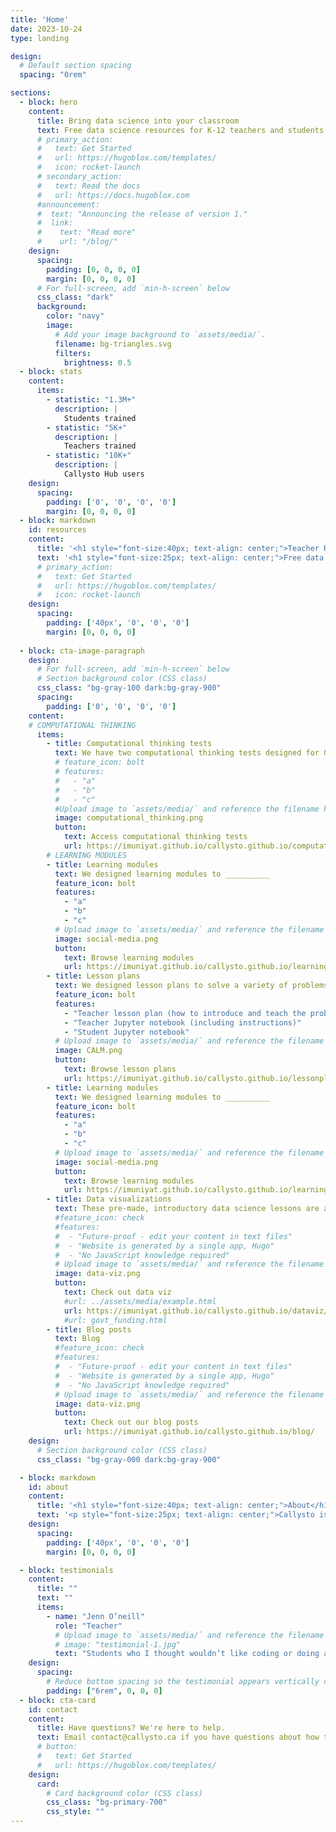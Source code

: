 ```yaml
---
title: 'Home'
date: 2023-10-24
type: landing

design:
  # Default section spacing
  spacing: "0rem"

sections:
  - block: hero
    content:
      title: Bring data science into your classroom
      text: Free data science resources for K-12 teachers and students
      # primary_action:
      #   text: Get Started
      #   url: https://hugoblox.com/templates/
      #   icon: rocket-launch
      # secondary_action:
      #   text: Read the docs
      #   url: https://docs.hugoblox.com
      #announcement:
      #  text: "Announcing the release of version 1."
      #  link:
      #    text: "Read more"
      #    url: "/blog/"
    design:
      spacing:
        padding: [0, 0, 0, 0]
        margin: [0, 0, 0, 0]
      # For full-screen, add `min-h-screen` below
      css_class: "dark"
      background:
        color: "navy"
        image:
          # Add your image background to `assets/media/`.
          filename: bg-triangles.svg
          filters:
            brightness: 0.5
  - block: stats
    content:
      items:
        - statistic: "1.3M+"
          description: |
            Students trained
        - statistic: "5K+"
          description: |
            Teachers trained
        - statistic: "10K+"
          description: |
            Callysto Hub users
    design:
      spacing:
        padding: ['0', '0', '0', '0']
        margin: [0, 0, 0, 0]
  - block: markdown
    id: resources
    content:
      title: '<h1 style="font-size:40px; text-align: center;">Teacher Resources</h1>'
      text: '<h1 style="font-size:25px; text-align: center;">Free data science resources for K-12 teachers and students</h1>'
      # primary_action:
      #   text: Get Started
      #   url: https://hugoblox.com/templates/
      #   icon: rocket-launch
    design:
      spacing:
        padding: ['40px', '0', '0', '0']
        margin: [0, 0, 0, 0]
        
  - block: cta-image-paragraph
    design:
      # For full-screen, add `min-h-screen` below
      # Section background color (CSS class)
      css_class: "bg-gray-100 dark:bg-gray-900"
      spacing:
        padding: ['0', '0', '0', '0']
    content:
    # COMPUTATIONAL THINKING
      items:
        - title: Computational thinking tests
          text: We have two computational thinking tests designed for Grades 5-12 teachers and students.
          # feature_icon: bolt
          # features:
          #   - "a"
          #   - "b"
          #   - "c"
          #Upload image to `assets/media/` and reference the filename here
          image: computational_thinking.png
          button:
            text: Access computational thinking tests
            url: https://imuniyat.github.io/callysto.github.io/computationalthinkingtests/
        # LEARNING MODULES
        - title: Learning modules
          text: We designed learning modules to __________
          feature_icon: bolt
          features:
            - "a"
            - "b"
            - "c"
          # Upload image to `assets/media/` and reference the filename here
          image: social-media.png
          button:
            text: Browse learning modules
            url: https://imuniyat.github.io/callysto.github.io/learningmodule/
        - title: Lesson plans
          text: We designed lesson plans to solve a variety of problems (including TED-Ed Riddles) using Python code in Jupyter notebooks. For each problem, there are three resources -
          feature_icon: bolt
          features:
            - "Teacher lesson plan (how to introduce and teach the problem)"
            - "Teacher Jupyter notebook (including instructions)"
            - "Student Jupyter notebook"
          # Upload image to `assets/media/` and reference the filename here
          image: CALM.png
          button:
            text: Browse lesson plans
            url: https://imuniyat.github.io/callysto.github.io/lessonplan/
        - title: Learning modules
          text: We designed learning modules to __________
          feature_icon: bolt
          features:
            - "a"
            - "b"
            - "c"
          # Upload image to `assets/media/` and reference the filename here
          image: social-media.png
          button:
            text: Browse learning modules
            url: https://imuniyat.github.io/callysto.github.io/learningmodule/
        - title: Data visualizations
          text: These pre-made, introductory data science lessons are a way for students to develop critical thinking and problem solving skills. We start with a question, find an open dataset to answer the question, and then ask students to reflect.
          #feature_icon: check
          #features:
          #  - "Future-proof - edit your content in text files"
          #  - "Website is generated by a single app, Hugo"
          #  - "No JavaScript knowledge required"
          # Upload image to `assets/media/` and reference the filename here
          image: data-viz.png
          button:
            text: Check out data viz
            #url: ../assets/media/example.html
            url: https://imuniyat.github.io/callysto.github.io/dataviz/
            #url: govt_funding.html
        - title: Blog posts
          text: Blog
          #feature_icon: check
          #features:
          #  - "Future-proof - edit your content in text files"
          #  - "Website is generated by a single app, Hugo"
          #  - "No JavaScript knowledge required"
          # Upload image to `assets/media/` and reference the filename here
          image: data-viz.png
          button:
            text: Check out our blog posts
            url: https://imuniyat.github.io/callysto.github.io/blog/
    design:
      # Section background color (CSS class)
      css_class: "bg-gray-000 dark:bg-gray-900"

  - block: markdown
    id: about
    content:
      title: '<h1 style="font-size:40px; text-align: center;">About</h1>'
      text: '<p style="font-size:25px; text-align: center;">Callysto is a free, online learning tool that helps Grades 5-12 students and teachers learn and apply in-demand data science skills including data analysis and visualization, coding, and computational thinking. <br> Our interactive learning modules are available in a variety of subjects – from math to history – and are aligned with existing curriculum. Our mission is to foster computational thinking and data literacy skills in Canadian schools. <br>The Callysto program is facilitated by the non-profit organizations Cybera and the Pacific Institute for the Mathematical Sciences. It is funded under the national CanCode program.'
    design:
      spacing:
        padding: ['40px', '0', '0', '0']
        margin: [0, 0, 0, 0]

  - block: testimonials
    content:
      title: ""
      text: ""
      items:
        - name: "Jenn O’neill"
          role: "Teacher"
          # Upload image to `assets/media/` and reference the filename here
          # image: "testimonial-1.jpg"
          text: "Students who I thought wouldn’t like coding or doing a computer-type skill are saying, “this is pretty cool.” And at the end of the day I always want them to work on teamwork, communication, problem solving, and conceptual learning that goes beyond just the textbook."
    design:
      spacing:
        # Reduce bottom spacing so the testimonial appears vertically centered between sections
        padding: ["6rem", 0, 0, 0]
  - block: cta-card
    id: contact
    content:
      title: Have questions? We're here to help.
      text: Email contact@callysto.ca if you have questions about how to use Callysto in your classroom.
      # button:
      #   text: Get Started
      #   url: https://hugoblox.com/templates/
    design:
      card:
        # Card background color (CSS class)
        css_class: "bg-primary-700"
        css_style: ""
---
```

